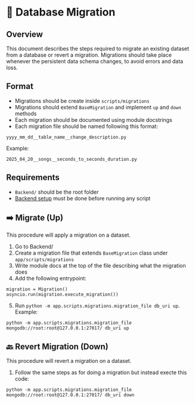# 🧱 Database Migration

## Overview
This document describes the steps required to migrate an existing dataset from a database or revert a migration.
Migrations should take place whenever the persistent data schema changes, to avoid errors and data loss.

## Format

- Migrations should be create inside `scripts/migrations`
- Migrations should extend `BaseMigration` and implement `up` and `down` methods
- Each migration should be documented using module docstrings
- Each migration file should be named following this format:
```
yyyy_mm_dd__table_name__change_description.py
```
Example:
```
2025_04_20__songs__seconds_to_seconds_duration.py
```

## Requirements

- `Backend/` should be the root folder
- [Backend setup](../backend/SETUP.md) must be done before running any script


## ➡️ Migrate (Up)

This procedure will apply a migration on a dataset.

1. Go to Backend/
2. Create a migration file that extends `BaseMigration` class under `app/scripts/migrations`
3. Write module docs at the top of the file describing what the migration does
4. Add the following entrypoint:
```
migration = Migration()
asyncio.run(migration.execute_migration())
```
5. Run `python -m app.scripts.migrations.migration_file db_uri up`.
Example:
```
python -m app.scripts.migrations.migration_file mongodb://root:root@127.0.0.1:27017/ db_uri up
```

## 🔙 Revert Migration (Down)

This procedure will revert a migration on a dataset.

1. Follow the same steps as for doing a migration but instead execte this code:
```
python -m app.scripts.migrations.migration_file mongodb://root:root@127.0.0.1:27017/ db_uri down
```
